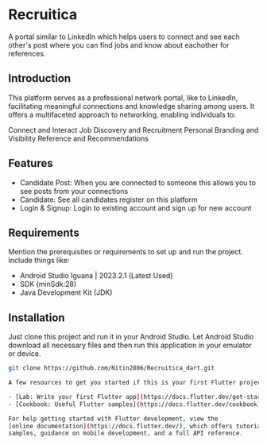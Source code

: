 # Recruitica


A portal similar to LinkedIn which helps users to connect and see each other's post where you can find jobs and know about eachother for references.


## Introduction

This platform serves as a professional network portal, like to LinkedIn, facilitating meaningful connections and knowledge sharing among users. It offers a multifaceted approach to networking, enabling individuals to:

Connect and Interact
Job Discovery and Recruitment
Personal Branding and Visibility
Reference and Recommendations

## Features

- Candidate Post: When you are connected to someone this allows you to see posts from your connections
- Candidate: See all candidates register on this platform
- Login & Signup: Login to existing account and sign up for new account

## Requirements

Mention the prerequisites or requirements to set up and run the project. Include things like:

- Android Studio Iguana | 2023.2.1 (Latest Used)
- SDK (minSdk:28)
- Java Development Kit (JDK)

## Installation

Just clone this project and run it in your Android Studio.
Let Android Studio download all necessary files and then run this application in your emulator or device.

```bash
git clone https://github.com/Nitin2806/Recruitica_dart.git

A few resources to get you started if this is your first Flutter project:

- [Lab: Write your first Flutter app](https://docs.flutter.dev/get-started/codelab)
- [Cookbook: Useful Flutter samples](https://docs.flutter.dev/cookbook)

For help getting started with Flutter development, view the
[online documentation](https://docs.flutter.dev/), which offers tutorials,
samples, guidance on mobile development, and a full API reference.
